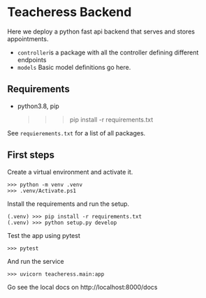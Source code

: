 # Teacheress Backend

Here we deploy a python fast api backend that serves and stores appointments.

- `controller`is a package with all the controller defining different endpoints
- `models` Basic model definitions go here.

## Requirements

- python3.8, pip

    >>> pip install -r requirements.txt
    

See `requierements.txt` for a list of all packages.


## First steps

Create a virtual environment and activate it.

    >>> python -m venv .venv
    >>> .venv/Activate.ps1

Install the requirements and run the setup.

    (.venv) >>> pip install -r requirements.txt
    (.venv) >>> python setup.py develop

Test the app using pytest

    >>> pytest

And run the service

    >>> uvicorn teacheress.main:app

Go see the local docs on http://localhost:8000/docs
